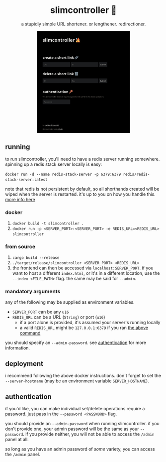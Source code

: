 <h1 align="center">slimcontroller 🧙</h1>
<p align="center">a stupidly simple URL shortener. or lengthener. redirectioner.
</p>
<p align="center">
<img width="300" src="/screenshot.jpg?raw=true">
</p>

## running

to run slimcontroller, you'll need to have a redis server running somewhere. spinning up a redis stack server locally is easy:

`docker run -d --name redis-stack-server -p 6379:6379 redis/redis-stack-server:latest`

note that redis is not persistent by default, so all shorthands created will be wiped when the server is restarted. it's up to you on how you handle this. [more info here](https://redis.io/docs/latest/operate/oss_and_stack/management/persistence/)

### docker

1. `docker build -t slimcontroller .`
2. `docker run -p <SERVER_PORT>:<SERVER_PORT> -e REDIS_URL=<REDIS_URL> slimcontroller`

### from source

1. `cargo build --release`
2. `./target/release/slimcontroller <SERVER_PORT> <REDIS_URL>`
3. the frontend can then be accessed via `localhost:SERVER_PORT`. if you want to host a different `index.html`, or it's in a different location, use the `--index <FILE_PATH>` flag. the same may be said for `--admin`.

### mandatory arguments

any of the following may be supplied as environment variables.

- `SERVER_PORT` can be any `u16`
- `REDIS_URL` can be a URL (`String`) or port (`u16`)
  - if a port alone is provided, it's assumed your server's running locally
  - a valid `REDIS_URL` might be `127.0.0.1:6379` if you ran [the above command](#running)

you should specify an `--admin-password`. see [authentication](#authentication) for more information.

## deployment

i recommend following the above docker instructions. don't forget to set the `--server-hostname` (may be an environment variable `SERVER_HOSTNAME`).

## authentication

if you'd like, you can make individual set/delete operations require a password. just pass in the `--password <PASSWORD>` flag.

you should provide an `--admin-password` when running slimcontroller. if you don't provide one, your admin password will be the same as your `--password`. if you provide neither, you will not be able to access the `/admin` panel at all.

so long as you have an admin password of _some_ variety, you can access the `/admin` panel.
